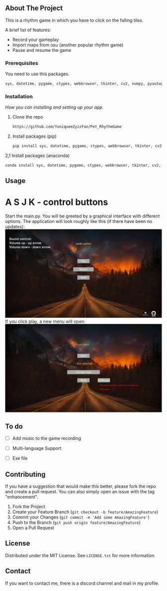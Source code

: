 <!-- ABOUT THE PROJECT -->
## About The Project

This is a rhythm game in which you have to click on the falling tiles.

A brief list of features:
* Record your gameplay
* Import maps from osu (another popular rhythm game)
* Pause and resume the game

<!-- GETTING STARTED -->
### Prerequisites

 You need to use this packages.
  ```sh
  sys, datetime, pygame, ctypes, webbrowser, tkinter, cv2, numpy, pyautogyi, threading, codecs, os, re, shutil, ctypes
  ```

### Installation

_How you can installing and setting up your app._

1. Clone the repo
   ```sh
   https://github.com/YoniqueeZyzzFan/Pet_RhythmGame
   ```
2. Install packages (pip)
   ```sh
   pip install sys, datetime, pygame, ctypes, webbrowser, tkinter, cv2, numpy, pyautogyi, threading, codecs, os, re, shutil, ctypes
   ```
2,1 Install packages (anaconda)
   ```sh
   conda install sys, datetime, pygame, ctypes, webbrowser, tkinter, cv2, numpy, pyautogyi, threading, codecs, os, re, shutil, ctypes
   ```

<!-- USAGE EXAMPLES -->
## Usage
# A S J K - control buttons

Start the main.py. You will be greeted by a graphical interface with different options. 
The application will look roughly like this (if there have been no updates):
![](/assets/Example1.png)
If you click play, a new menu will open:
![](/assets/Example2.png)

<!-- To do -->
## To do

- [ ] Add music to the game recording
- [ ] Multi-language Support
- [ ] Exe file


<!-- CONTRIBUTING -->
## Contributing

If you have a suggestion that would make this better, please fork the repo and create a pull request. You can also simply open an issue with the tag "enhancement".

1. Fork the Project
2. Create your Feature Branch (`git checkout -b feature/AmazingFeature`)
3. Commit your Changes (`git commit -m 'Add some AmazingFeature'`)
4. Push to the Branch (`git push origin feature/AmazingFeature`)
5. Open a Pull Request


<!-- LICENSE -->
## License

Distributed under the MIT License. See `LICENSE.txt` for more information.




<!-- CONTACT -->
## Contact

If you want to contact me, there is a discord channel and mail in my profile.

